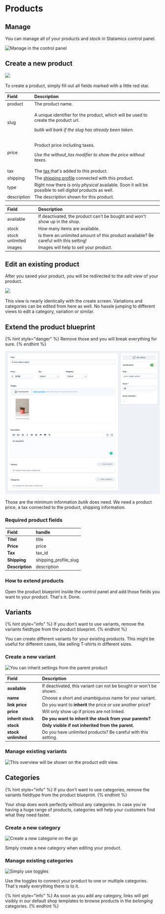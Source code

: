 # Products

## Manage

You can manage all of your products and stock in Statamics control panel.

![Manage in the control panel](../.gitbook/assets/menu-products.png)

## Create a new product

![](../.gitbook/assets/product-create.png)

To create a product, simply fill out all fields marked with a little red star. 

<table>
  <thead>
    <tr>
      <th style="text-align:left">Field</th>
      <th style="text-align:left">Description</th>
    </tr>
  </thead>
  <tbody>
    <tr>
      <td style="text-align:left">product</td>
      <td style="text-align:left">The product name.</td>
    </tr>
    <tr>
      <td style="text-align:left">slug</td>
      <td style="text-align:left">
        <p>A unique identifier for the product, which will be used to create the
          product url.</p>
        <p><em>butik will bark if the slug has already been taken.</em>
        </p>
      </td>
    </tr>
    <tr>
      <td style="text-align:left">price</td>
      <td style="text-align:left">
        <p>Product price including taxes.</p>
        <p><em>Use the without_tax modifier to show the price without taxes.</em>
        </p>
      </td>
    </tr>
    <tr>
      <td style="text-align:left">tax</td>
      <td style="text-align:left">The <a href="https://butik.dev/configuration/taxes">tax </a>that&apos;s
        added to this product.</td>
    </tr>
    <tr>
      <td style="text-align:left">shipping</td>
      <td style="text-align:left">The <a href="https://butik.dev/configuration/shipping#shipping-profiles">shipping profile</a> connected
        with this product.</td>
    </tr>
    <tr>
      <td style="text-align:left">type</td>
      <td style="text-align:left">Right now there is only <em>physical</em> available. Soon it will be possible
        to sell <em>digital</em> products as well.</td>
    </tr>
    <tr>
      <td style="text-align:left">description</td>
      <td style="text-align:left">The description shown for this product.</td>
    </tr>
  </tbody>
</table>

| Field | Description |
| :--- | :--- |
| available | If deactivated, the product can't be bought and won't show up in the shop. |
| stock | How many items are available. |
| stock unlimited | Is there an unlimited amount of this product available? Be careful with this setting! |
| images | Images will help to sell your product. |

## Edit an existing product

After you saved your product, you will be redirected to the _edit view_ of your product.

![](../.gitbook/assets/product-edit.png)

This view is nearly identically with the create screen. Variations and categories can be edited from here as well. No hassle jumping to different views to edit a category, variation or similar.  

## Extend the product blueprint

{% hint style="danger" %}
Remove those and you will break everything for sure. 
{% endhint %}

![This is the minimum requirement](../.gitbook/assets/product-minimum-requirements.png)

Those are the minimum information _butik_ does need. We need a product price, a tax connected to the product, shipping information. 

### Required product fields

| Field | handle |
| :--- | :--- |
| **Titel** | title |
| **Price** | price |
| **Tax** | tax\_id |
| **Shipping** | shipping\_profile\_slug |
| **Description** | description |

### How to extend products

Open the product blueprint inside the control panel and add those fields you want to your product. That's it. Done.

##  Variants

{% hint style="info" %}
If you don't want to use variants, remove the variants fieldtype from the product blueprint.
{% endhint %}

You can create different variants for your existing products. This might be useful for different cases, like selling T-shirts in different sizes. 

### Create a new variant

![You can inherit settings from the parent product ](../.gitbook/assets/product-variants-create.png)

| Field | Description |
| :--- | :--- |
| **available** | If deactivated, this variant can not be bought or won't be shown. |
| **name** | Choose a short and unambiguous name for your variant. |
| **link price** | Do you want to **inherit** the price or use another price? |
| **price** | Will only show up if prices are not linked. |
| **inherit stock** | **Do you want to inherit the stock from your parents?** |
| **stock** | **Only visible if not inherited from the parent.** |
| **stock unlimited** | Do you have unlimited products? Be careful with this setting. |

### Manage existing variants

![This overview will be shown on the product edit view.](../.gitbook/assets/product-variants-overview.png)

## Categories

{% hint style="info" %}
If you don't want to use categories, remove the variants fieldtype from the product blueprint.
{% endhint %}

Your shop does work perfectly without any categories. In case you\`re having a huge range of products, categories will help your customers find what they need faster. 

### Create a new category

![Create a new categorie on the go](../.gitbook/assets/product-categories-add.png)

 Simply create a new category when editing your product. 

### Manage existing categories

![Simply use toggles](../.gitbook/assets/product-categories.png)

Use the toggles to connect your product to one or multiple categories. That's really everything there is to it. 

{% hint style="info" %}
As soon as you add any category, links will get visibly in our default shop templates to browse products in the _belonging_ categories.
{% endhint %}

